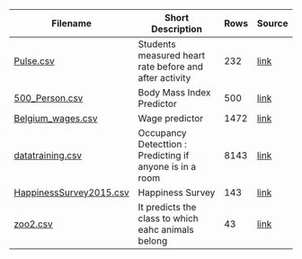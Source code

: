 | Filename | Short Description | Rows | Source |
| --- | --- | --- | --- |
| [Pulse.csv](/csv/Pulse.csv) | Students measured heart rate before and after activity | 232 | [link](https://rdrr.io/cran/Stat2Data/man/Pulse.html)|
| [500_Person.csv](/csv/500_Person_Gender_Height_Weight_Index.csv) | Body Mass Index Predictor  | 500 | [link](https://www.kaggle.com/yersever/500-person-gender-height-weight-bodymassindex) |
| [Belgium_wages.csv](/csv/Belgium_wages.csv) | Wage predictor  | 1472 | [link](https://vincentarelbundock.github.io/Rdatasets/doc/Ecdat/Bwages.html) |
| [datatraining.csv](/csv/datatraining.csv)  | Occupancy Detecttion : Predicting if anyone is in a room | 8143 | [link](https://archive.ics.uci.edu/ml/datasets/Occupancy+Detection+)
| [HappinessSurvey2015.csv](/csv/HappinessSurvey2015.csv) | Happiness Survey | 143 | [link](https://archive.ics.uci.edu/ml/datasets/Somerville+Happiness+Survey)|
| [zoo2.csv](/csv/zoo2.csv) | It predicts the class to which eahc animals belong | 43 | [link](https://www.kaggle.com/agajorte/zoo-animals-extended-dataset) |